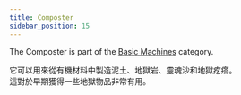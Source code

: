 ```yaml
---
title: Composter
sidebar_position: 15
---
```


The Composter is part of the [Basic Machines](Basic-Machines.md) category.

它可以用來從有機材料中製造泥土、地獄岩、靈魂沙和地獄疙瘩。  
這對於早期獲得一些地獄物品非常有用。  
